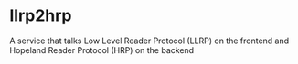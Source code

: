# llrp2hrp
A service that talks Low Level Reader Protocol (LLRP) on the frontend and Hopeland Reader Protocol (HRP) on the backend
